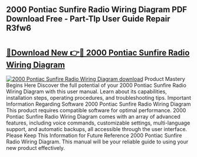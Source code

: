 ## 2000 Pontiac Sunfire Radio Wiring Diagram PDF Download Free - Part-Tlp User Guide Repair R3fw6

# <h2><a href="http://dflmids.blite.top/?on=2000+Pontiac+Sunfire+Radio+Wiring+Diagram">🔗Download New 👉🔴 2000 Pontiac Sunfire Radio Wiring Diagram</a></h2>

[![2000 Pontiac Sunfire Radio Wiring Diagram download](https://i.imgur.com/lujVjoI.png)](http://dflmids.blite.top/?on=2000+Pontiac+Sunfire+Radio+Wiring+Diagram)
Product Mastery Begins Here Discover the full potential of your 2000 Pontiac Sunfire Radio Wiring Diagram with this user manual. Learn about its capabilities, installation steps, operating procedures, and troubleshooting tips. Important Information Regarding Software 2000 Pontiac Sunfire Radio Wiring Diagram This product requires compatible software for optimal performance. 2000 Pontiac Sunfire Radio Wiring Diagram comes with an array of advanced features, including voice commands, customizable settings, multi-language support, and automatic backups, all accessible through the user interface. Please Keep This Information for Future Reference 2000 Pontiac Sunfire Radio Wiring Diagram. This manual will be your reliable guide to using your new product effectively.
